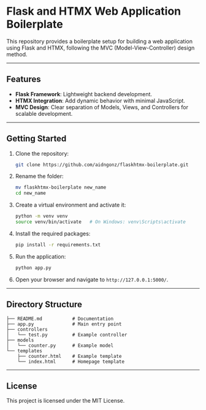 # Flask and HTMX Web Application Boilerplate

This repository provides a boilerplate setup for building a web application using Flask and HTMX, following the MVC (Model-View-Controller) design method.

---

## Features

- **Flask Framework**: Lightweight backend development.
- **HTMX Integration**: Add dynamic behavior with minimal JavaScript.
- **MVC Design**: Clear separation of Models, Views, and Controllers for scalable development.

---

## Getting Started

1. Clone the repository:
   ```bash
   git clone https://github.com/aidngonz/flaskhtmx-boilerplate.git
   ```
   
2. Rename the folder:
   ```bash
   mv flaskhtmx-boilerplate new_name
   cd new_name
   ```

4. Create a virtual environment and activate it:
   ```bash
   python -m venv venv
   source venv/bin/activate   # On Windows: venv\Scripts\activate
   ```

5. Install the required packages:
   ```bash
   pip install -r requirements.txt
   ```

6. Run the application:
   ```bash
   python app.py
   ```

7. Open your browser and navigate to `http://127.0.0.1:5000/`.

---

## Directory Structure

```
├── README.md           # Documentation
├── app.py              # Main entry point
├── controllers
│   └── test.py         # Example controller
├── models
│   └── counter.py      # Example model
└── templates
    ├── counter.html    # Example template
    └── index.html      # Homepage template
```

---

## License

This project is licensed under the MIT License.
